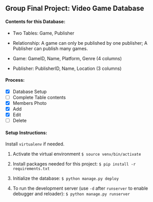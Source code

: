 ## Group Final Project: Video Game Database

#### Contents for this Database:

- Two Tables: Game, Publisher

- Relationship: A game can only be published by one publisher; A Publisher can publish many games.

- Game: GameID, Name, Platform, Genre (4 columns)

- Publisher: PublisherID, Name, Location (3 columns)

#### Process:
- [x] Database Setup
- [ ] Complete Table contents
- [x] Members Photo
- [x] Add
- [x] Edit
- [ ] Delete

#### Setup Instructions:

Install `virtualenv` if needed.

1. Activate the virtual environment
    `$ source venv/bin/activate`

2. Install packages needed for this project:
    `$ pip install -r requirements.txt`

3. Initialize the database:
    `$ python manage.py deploy`

4. To run the development server (use `-d` after `runserver` to enable debugger and reloader):
    `$ python manage.py runserver`
